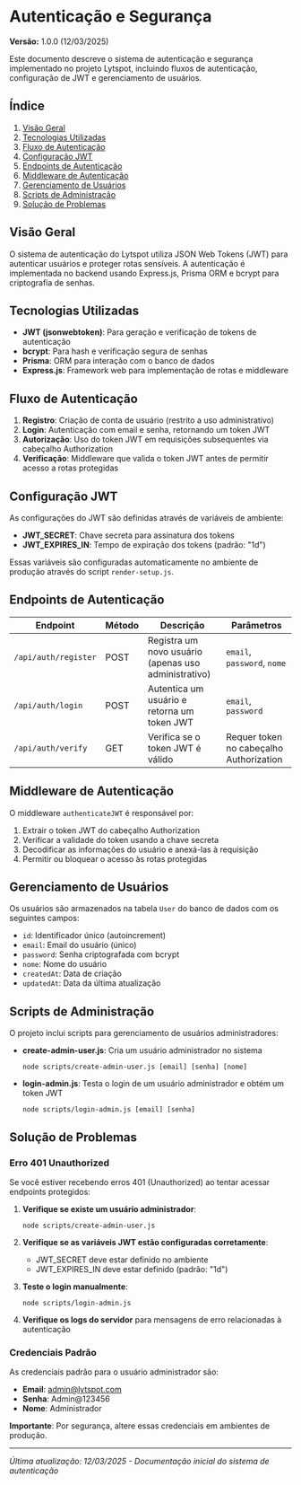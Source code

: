 # Autenticação e Segurança

**Versão:** 1.0.0 (12/03/2025)

Este documento descreve o sistema de autenticação e segurança implementado no projeto Lytspot, incluindo fluxos de autenticação, configuração de JWT e gerenciamento de usuários.

## Índice

1. [Visão Geral](#visão-geral)
2. [Tecnologias Utilizadas](#tecnologias-utilizadas)
3. [Fluxo de Autenticação](#fluxo-de-autenticação)
4. [Configuração JWT](#configuração-jwt)
5. [Endpoints de Autenticação](#endpoints-de-autenticação)
6. [Middleware de Autenticação](#middleware-de-autenticação)
7. [Gerenciamento de Usuários](#gerenciamento-de-usuários)
8. [Scripts de Administração](#scripts-de-administração)
9. [Solução de Problemas](#solução-de-problemas)

## Visão Geral

O sistema de autenticação do Lytspot utiliza JSON Web Tokens (JWT) para autenticar usuários e proteger rotas sensíveis. A autenticação é implementada no backend usando Express.js, Prisma ORM e bcrypt para criptografia de senhas.

## Tecnologias Utilizadas

- **JWT (jsonwebtoken)**: Para geração e verificação de tokens de autenticação
- **bcrypt**: Para hash e verificação segura de senhas
- **Prisma**: ORM para interação com o banco de dados
- **Express.js**: Framework web para implementação de rotas e middleware

## Fluxo de Autenticação

1. **Registro**: Criação de conta de usuário (restrito a uso administrativo)
2. **Login**: Autenticação com email e senha, retornando um token JWT
3. **Autorização**: Uso do token JWT em requisições subsequentes via cabeçalho Authorization
4. **Verificação**: Middleware que valida o token JWT antes de permitir acesso a rotas protegidas

## Configuração JWT

As configurações do JWT são definidas através de variáveis de ambiente:

- **JWT_SECRET**: Chave secreta para assinatura dos tokens
- **JWT_EXPIRES_IN**: Tempo de expiração dos tokens (padrão: "1d")

Essas variáveis são configuradas automaticamente no ambiente de produção através do script `render-setup.js`.

## Endpoints de Autenticação

| Endpoint | Método | Descrição | Parâmetros |
|----------|--------|-----------|------------|
| `/api/auth/register` | POST | Registra um novo usuário (apenas uso administrativo) | `email`, `password`, `nome` |
| `/api/auth/login` | POST | Autentica um usuário e retorna um token JWT | `email`, `password` |
| `/api/auth/verify` | GET | Verifica se o token JWT é válido | Requer token no cabeçalho Authorization |

## Middleware de Autenticação

O middleware `authenticateJWT` é responsável por:

1. Extrair o token JWT do cabeçalho Authorization
2. Verificar a validade do token usando a chave secreta
3. Decodificar as informações do usuário e anexá-las à requisição
4. Permitir ou bloquear o acesso às rotas protegidas

## Gerenciamento de Usuários

Os usuários são armazenados na tabela `User` do banco de dados com os seguintes campos:

- `id`: Identificador único (autoincrement)
- `email`: Email do usuário (único)
- `password`: Senha criptografada com bcrypt
- `nome`: Nome do usuário
- `createdAt`: Data de criação
- `updatedAt`: Data da última atualização

## Scripts de Administração

O projeto inclui scripts para gerenciamento de usuários administradores:

- **create-admin-user.js**: Cria um usuário administrador no sistema
  ```
  node scripts/create-admin-user.js [email] [senha] [nome]
  ```

- **login-admin.js**: Testa o login de um usuário administrador e obtém um token JWT
  ```
  node scripts/login-admin.js [email] [senha]
  ```

## Solução de Problemas

### Erro 401 Unauthorized

Se você estiver recebendo erros 401 (Unauthorized) ao tentar acessar endpoints protegidos:

1. **Verifique se existe um usuário administrador**:
   ```
   node scripts/create-admin-user.js
   ```

2. **Verifique se as variáveis JWT estão configuradas corretamente**:
   - JWT_SECRET deve estar definido no ambiente
   - JWT_EXPIRES_IN deve estar definido (padrão: "1d")

3. **Teste o login manualmente**:
   ```
   node scripts/login-admin.js
   ```

4. **Verifique os logs do servidor** para mensagens de erro relacionadas à autenticação

### Credenciais Padrão

As credenciais padrão para o usuário administrador são:
- **Email**: admin@lytspot.com
- **Senha**: Admin@123456
- **Nome**: Administrador

**Importante**: Por segurança, altere essas credenciais em ambientes de produção.

---

*Última atualização: 12/03/2025 - Documentação inicial do sistema de autenticação*
